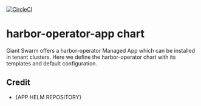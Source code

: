 [![CircleCI](https://circleci.com/gh/giantswarm/harbor-operator-app.svg?style=shield)](https://circleci.com/gh/giantswarm/harbor-operator-app)

# harbor-operator-app chart

Giant Swarm offers a harbor-operator Managed App which can be installed in tenant clusters.
Here we define the harbor-operator chart with its templates and default configuration.

## Credit

* {APP HELM REPOSITORY}
